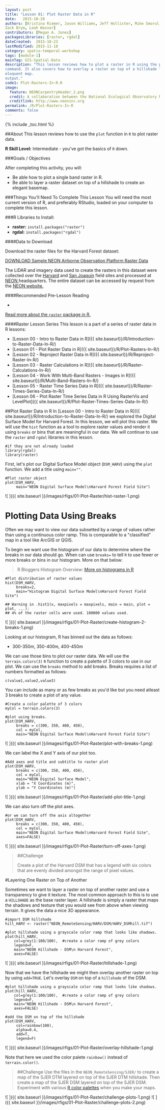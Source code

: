 ```yaml
---
layout: post
title: "Lesson 01: Plot Raster Data in R"
date:   2015-10-28
authors: [Kristina Riemer, Jason Williams, Jeff Hollister, Mike Smorul, 
Zack Brym, Leah Wasser]
contributors: [Megan A. Jones]
packagesLibraries: [raster, rgdal]
dateCreated:  2015-10-23
lastModified: 2015-11-18
category: spatio-temporal-workshop
tags: [module-1]
mainTag: GIS-Spatial-Data
description: "This lesson reviews how to plot a raster in R using the plot() 
command. It also covers how to overlay a raster on top of a hillshade for a 
eloquent map.
output."
code1: Plot-Rasters-In-R.R
image:
  feature: NEONCarpentryHeader_2.png
  credit: A collaboration between the National Ecological Observatory Network (NEON) and Data Carpentry
  creditlink: http://www.neoninc.org
permalink: /R/Plot-Rasters-In-R
comments: false
---
```


{% include _toc.html %}

##About
This lesson reviews how to use the `plot` function in `R` to plot raster data.

**R Skill Level:** Intermediate - you've got the basics of `R` down.

<div id="objectives" markdown="1">

###Goals / Objectives

After completing this activity, you will:

* Be able how to plot a single band raster in R.
* Be able to layer a raster dataset on top of a hillshade to create an elegant 
basemap.

###Things You'll Need To Complete This Lesson
You will need the most current version of R, and preferably RStudio, loaded on
your computer to complete this lesson.

###R Libraries to Install:

* **raster:** `install.packages("raster")`
* **rgdal:** `install.packages("rgdal")`

####Data to Download

Download the raster files for the Harvard Forest dataset:

<a href="http://files.figshare.com/2434040/NEON_RemoteSensing.zip" class="btn btn-success"> DOWNLOAD Sample NEON Airborne Observation Platform Raster Data</a> 

The LiDAR and imagery data used to create the rasters in this dataset were 
collected over the <a href="http://www.neoninc.org/science-design/field-sites/harvard-forest" target="_blank" >Harvard</a> and 
<a href="http://www.neoninc.org/science-design/field-sites/san-joaquin-experimental-range" target="_blank" >San Joaquin</a> field sites 
and processed at <a href="http://www.neoninc.org" target="_blank" >NEON </a> 
headquarters. The entire dataset can be accessed by request from the 
<a href="http://www.neoninc.org/data-resources/get-data/airborne-data" target="_blank"> NEON 
website.</a>

####Recommended Pre-Lesson Reading

* <a href="http://cran.r-project.org/web/packages/raster/raster.pdf" target="_blank">
Read more about the `raster` package in R.</a>

####Raster Lesson Series 
This lesson is a part of a series of raster data in R lessons:

* [Lesson 00 - Intro to Raster Data in R]({{ site.baseurl}}/R/Introduction-to-Raster-Data-In-R/)
* [Lesson 01 - Plot Raster Data in R]({{ site.baseurl}}/R/Plot-Rasters-In-R/)
* [Lesson 02 - Reproject Raster Data in R]({{ site.baseurl}}/R/Reproject-Raster-In-R/)
* [Lesson 03 - Raster Calculations in R]({{ site.baseurl}}/R/Raster-Calculations-In-R/)
* [Lesson 04 - Work With Multi-Band Rasters - Images in R]({{ site.baseurl}}/R/Multi-Band-Rasters-In-R/)
* [Lesson 05 - Raster Time Series Data in R]({{ site.baseurl}}/R/Raster-Times-Series-Data-In-R/)
* [Lesson 06 - Plot Raster Time Series Data in R Using RasterVis and LevelPlot]({{ site.baseurl}}/R/Plot-Raster-Times-Series-Data-In-R/)


</div>


##Plot Raster Data in R
In [Lesson 00 - Intro to Raster Data in R]({{ site.baseurl}}/R/Introduction-to-Raster-Data-In-R/) we explored the Digital Surface Model for Harvard Forest. In this lesson, we will
plot this raster. We will use the `hist` function as a tool to explore raster 
values and render it using `breaks` or bins that are meaningful in our data. We 
will continue to use the `raster` and `rgdal` libraries in this lesson.


    #if they are not already loaded
    library(rgdal)
    library(raster)
First, let's plot our Digital Surface Model object (`DSM_HARV`) using the `plot`
function. We add a title using `main=""`.


    #Plot raster object
    plot(DSM_HARV,
         main="NEON Digital Surface Model\nHarvard Forest Field Site")

![ ]({{ site.baseurl }}/images/rfigs/01-Plot-Raster/hist-raster-1.png) 

# Plotting Data Using Breaks

Often we may want to view our data subsetted by a range of values rather than
using a continuous color ramp. This is comparable to a "classified" map in a tool
like ArcGIS or QGIS.

To begin we want use the histogram of our data to determine where the breaks in 
our data should go. When can use `breaks=` to tell `R` to use fewer or more breaks
or bins in our histogram. More on that below:

> R Bloggers Histogram Overview: <a href="http://www.r-bloggers.com/basics-of-histograms/" target="_blank">More 
on histograms in R</a>


    #Plot distribution of raster values 
    hist(DSM_HARV,
         breaks=2,
         main="Histogram Digital Surface Model\nHarvard Forest Field Site")

    ## Warning in .hist1(x, maxpixels = maxpixels, main = main, plot = plot, ...):
    ## 4% of the raster cells were used. 100000 values used.

![ ]({{ site.baseurl }}/images/rfigs/01-Plot-Raster/create-histogram-2-breaks-1.png) 

Looking at our histogram, R has binned out the data as follows:

* 300-350m, 350-400m, 400-450m

We can use those bins to plot our raster data. We will use the `terrain.colors(3)`
`R` function to create a palette of 3 colors to use in our plot. We can use the 
`breaks` method to add breaks. Breaks requires a list of numbers formatted as 
follows:

`c(value1,value2,value3)`

You can include as many or as few breaks as you'd like but you need atleast 3 
breaks to create a plot of any value.


    #Create a color palette of 3 colors
    myCol = terrain.colors(3)
    
    #plot using breaks.
    plot(DSM_HARV, 
         breaks = c(300, 350, 400, 450), 
         col = myCol,
         main="NEON Digital Surface Model\nHarvard Forest Field Site")

![ ]({{ site.baseurl }}/images/rfigs/01-Plot-Raster/plot-with-breaks-1.png) 

We can label the X and Y axis of our plot too. 


    #Add axes and title and subtitle to raster plot
    plot(DSM_HARV, 
         breaks = c(300, 350, 400, 450), 
         col = myCol,
         main="NEON Digital Surface Model", 
         xlab = "X Coordinates (m)", 
         ylab = "Y Coordinates (m)")

![ ]({{ site.baseurl }}/images/rfigs/01-Plot-Raster/add-plot-title-1.png) 

We can also turn off the plot axes. 


    #or we can turn off the axis altogether
    plot(DSM_HARV, 
         breaks = c(300, 350, 400, 450), 
         col = myCol,
         main="NEON Digital Surface Model\nHarvard Forest Field Site", 
         axes=FALSE)

![ ]({{ site.baseurl }}/images/rfigs/01-Plot-Raster/turn-off-axes-1.png) 

>##Challenge
>
>Create a plot of the Harvard DSM that has a legend with six colors that are 
>evenly divided amongst the range of pixel values. 



#Layering One Raster on Top of Another 

Sometimes we want to layer a raster on top of another raster and use a transparency
to give it texture. The most common approach to this is to use a `HILLSHADE` as
the base raster layer. A hillshade is simply a raster that maps the shadows and 
texture that you would see from above when viewing terrain. It gives the data a 
nice 3D appearance. 


    #import DSM hillshade
    hill_HARV <- raster("NEON_RemoteSensing/HARV/DSM/HARV_DSMhill.tif")
    
    #plot hillshade using a grayscale color ramp that looks like shadows.
    plot(hill_HARV,
        col=grey(1:100/100),  #create a color ramp of grey colors
        legend=F,
        main="NEON Hillshade - DSM\n Harvard Forest",
        axes=FALSE)

![ ]({{ site.baseurl }}/images/rfigs/01-Plot-Raster/hillshade-1.png) 

Now that we have the hillshade we might then overlay another raster on top by
using `add=TRUE`. Let's overlay `DSM` on top of a `hillshade` of the DSM.


    #plot hillshade using a grayscale color ramp that looks like shadows.
    plot(hill_HARV,
        col=grey(1:100/100),  #create a color ramp of grey colors
        legend=F,
        main="NEON Hillshade - DSM\n Harvard Forest",
        axes=FALSE)
    
    #add the DSM on top of the hillshade
    plot(DSM_HARV,
         col=rainbow(100),
         alpha=0.4,
         add=T,
         legend=F)

![ ]({{ site.baseurl }}/images/rfigs/01-Plot-Raster/overlay-hillshade-1.png) 

Note that here we used the color palete `rainbow()` instead of `terrain.color()`.

>##Challenge
>Use the files in the `NEON_RemoteSensing/SJER/` to create a map of the SJER DTM
>layered on top of the SJER DTM hillshade. Then create a map of the SJER DSM layered
>on top of the SJER DSM. Experiment with various <a href="https://stat.ethz.ch/R-manual/R-devel/library/grDevices/html/palettes.html" target="_blank">R color palettes</a>
>when you make your maps.

![ ]({{ site.baseurl }}/images/rfigs/01-Plot-Raster/challenge-plots-1.png) ![ ]({{ site.baseurl }}/images/rfigs/01-Plot-Raster/challenge-plots-2.png) 

